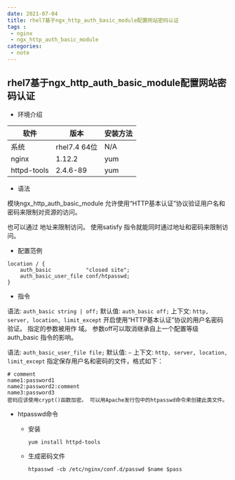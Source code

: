 ```yaml
---
date: 2021-07-04
title: rhel7基于ngx_http_auth_basic_module配置网站密码认证
tags :
 - nginx
 - ngx_http_auth_basic_module
categories:
 - note 
---
```


## rhel7基于ngx_http_auth_basic_module配置网站密码认证

* 环境介绍

软件|版本|安装方法
-|-|-
系统|rhel7.4 64位| N/A
nginx|1.12.2|yum
httpd-tools|2.4.6-89|yum

* 语法


模块ngx_http_auth_basic_module 允许使用“HTTP基本认证”协议验证用户名和密码来限制对资源的访问。

也可以通过 地址来限制访问。 使用satisfy 指令就能同时通过地址和密码来限制访问。

* 配置范例

```nginx
location / {
    auth_basic           "closed site";
    auth_basic_user_file conf/htpasswd;
}
```
* 指令

语法:	`auth_basic string | off;`
默认值:	`auth_basic off;`
上下文:	`http, server, location, limit_except`
开启使用“HTTP基本认证”协议的用户名密码验证。 指定的参数被用作 域。 参数off可以取消继承自上一个配置等级 auth_basic 指令的影响。

语法:	`auth_basic_user_file file;`
默认值:	`—`
上下文:	`http, server, location, limit_except`
指定保存用户名和密码的文件，格式如下：

 ```nginx
# comment
name1:password1
name2:password2:comment
name3:password3
密码应该使用crypt()函数加密。 可以用Apache发行包中的htpasswd命令来创建此类文件。
 ```

* htpasswd命令

  * 安装
    ```shell
    yum install httpd-tools
    ```
  * 生成密码文件
    ```shell
    htpasswd -cb /etc/nginx/conf.d/passwd $name $pass
    ```
